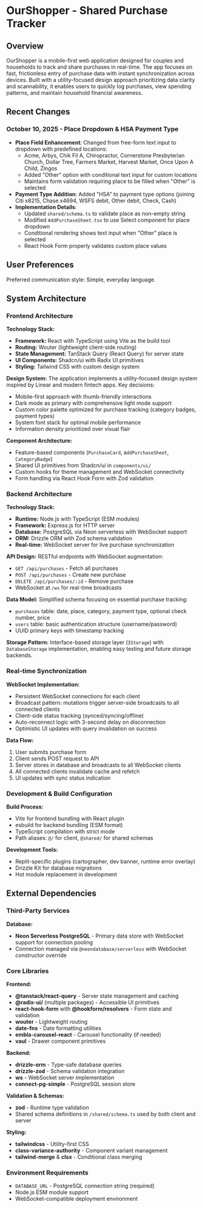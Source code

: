 # OurShopper - Shared Purchase Tracker

## Overview

OurShopper is a mobile-first web application designed for couples and households to track and share purchases in real-time. The app focuses on fast, frictionless entry of purchase data with instant synchronization across devices. Built with a utility-focused design approach prioritizing data clarity and scannability, it enables users to quickly log purchases, view spending patterns, and maintain household financial awareness.

## Recent Changes

### October 10, 2025 - Place Dropdown & HSA Payment Type
- **Place Field Enhancement**: Changed from free-form text input to dropdown with predefined locations:
  - Acme, Arbys, Chik Fil A, Chiropractor, Cornerstone Presbyterian Church, Dollar Tree, Farmers Market, Harvest Market, Once Upon A Child, Zingos
  - Added "Other" option with conditional text input for custom locations
  - Maintains form validation requiring place to be filled when "Other" is selected
- **Payment Type Addition**: Added "HSA" to payment type options (joining Citi x8215, Chase x4694, WSFS debit, Other debit, Check, Cash)
- **Implementation Details**:
  - Updated `shared/schema.ts` to validate place as non-empty string
  - Modified `AddPurchaseSheet.tsx` to use Select component for place dropdown
  - Conditional rendering shows text input when "Other" place is selected
  - React Hook Form properly validates custom place values

## User Preferences

Preferred communication style: Simple, everyday language.

## System Architecture

### Frontend Architecture

**Technology Stack:**
- **Framework:** React with TypeScript using Vite as the build tool
- **Routing:** Wouter (lightweight client-side routing)
- **State Management:** TanStack Query (React Query) for server state
- **UI Components:** Shadcn/ui with Radix UI primitives
- **Styling:** Tailwind CSS with custom design system

**Design System:**
The application implements a utility-focused design system inspired by Linear and modern fintech apps. Key decisions:
- Mobile-first approach with thumb-friendly interactions
- Dark mode as primary with comprehensive light mode support
- Custom color palette optimized for purchase tracking (category badges, payment types)
- System font stack for optimal mobile performance
- Information density prioritized over visual flair

**Component Architecture:**
- Feature-based components (`PurchaseCard`, `AddPurchaseSheet`, `CategoryBadge`)
- Shared UI primitives from Shadcn/ui in `components/ui/`
- Custom hooks for theme management and WebSocket connectivity
- Form handling via React Hook Form with Zod validation

### Backend Architecture

**Technology Stack:**
- **Runtime:** Node.js with TypeScript (ESM modules)
- **Framework:** Express.js for HTTP server
- **Database:** PostgreSQL via Neon serverless with WebSocket support
- **ORM:** Drizzle ORM with Zod schema validation
- **Real-time:** WebSocket server for live purchase synchronization

**API Design:**
RESTful endpoints with WebSocket augmentation:
- `GET /api/purchases` - Fetch all purchases
- `POST /api/purchases` - Create new purchase
- `DELETE /api/purchases/:id` - Remove purchase
- WebSocket at `/ws` for real-time broadcasts

**Data Model:**
Simplified schema focusing on essential purchase tracking:
- `purchases` table: date, place, category, payment type, optional check number, price
- `users` table: basic authentication structure (username/password)
- UUID primary keys with timestamp tracking

**Storage Pattern:**
Interface-based storage layer (`IStorage`) with `DatabaseStorage` implementation, enabling easy testing and future storage backends.

### Real-time Synchronization

**WebSocket Implementation:**
- Persistent WebSocket connections for each client
- Broadcast pattern: mutations trigger server-side broadcasts to all connected clients
- Client-side status tracking (synced/syncing/offline)
- Auto-reconnect logic with 3-second delay on disconnection
- Optimistic UI updates with query invalidation on success

**Data Flow:**
1. User submits purchase form
2. Client sends POST request to API
3. Server stores in database and broadcasts to all WebSocket clients
4. All connected clients invalidate cache and refetch
5. UI updates with sync status indication

### Development & Build Configuration

**Build Process:**
- Vite for frontend bundling with React plugin
- esbuild for backend bundling (ESM format)
- TypeScript compilation with strict mode
- Path aliases: `@/` for client, `@shared/` for shared schemas

**Development Tools:**
- Replit-specific plugins (cartographer, dev banner, runtime error overlay)
- Drizzle Kit for database migrations
- Hot module replacement in development

## External Dependencies

### Third-Party Services

**Database:**
- **Neon Serverless PostgreSQL** - Primary data store with WebSocket support for connection pooling
- Connection managed via `@neondatabase/serverless` with WebSocket constructor override

### Core Libraries

**Frontend:**
- **@tanstack/react-query** - Server state management and caching
- **@radix-ui/** (multiple packages) - Accessible UI primitives
- **react-hook-form** with **@hookform/resolvers** - Form state and validation
- **wouter** - Lightweight routing
- **date-fns** - Date formatting utilities
- **embla-carousel-react** - Carousel functionality (if needed)
- **vaul** - Drawer component primitives

**Backend:**
- **drizzle-orm** - Type-safe database queries
- **drizzle-zod** - Schema validation integration
- **ws** - WebSocket server implementation
- **connect-pg-simple** - PostgreSQL session store

**Validation & Schemas:**
- **zod** - Runtime type validation
- Shared schema definitions in `/shared/schema.ts` used by both client and server

**Styling:**
- **tailwindcss** - Utility-first CSS
- **class-variance-authority** - Component variant management
- **tailwind-merge** & **clsx** - Conditional class merging

### Environment Requirements

- `DATABASE_URL` - PostgreSQL connection string (required)
- Node.js ESM module support
- WebSocket-compatible deployment environment